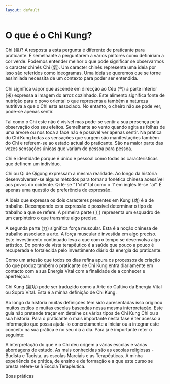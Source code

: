 ```yaml
---
layout: default
---
```

# O que é o Chi Kung?

Chi (氣)? A resposta a esta pergunta é diferente de praticante para praticante. É semelhante a perguntarem a vários pintores como definiriam a cor verde. Podemos entender melhor o que pode significar se observarmos o caracter chinês Chi (氣). Um caracter chinês representa uma ideia por isso são referidos como ideogramas. Uma ideia se queremos que se torne assimilada necessita de um contexto para poder ser entendida. 

Chi significa vapor que ascende em direcção ao Céu (气) a parte interior (米) expressa a imagem do arroz cozinhado. Este alimento significa fonte de nutrição para o povo oriental o que representa a também a natureza nutritiva a que o Chi esta associado. No entanto, o cheiro não se pode ver, pode-se apenas sentir. 

Tal como o Chi este não é visível mas pode-se sentir a sua presença pela observação dos seu efeitos. Semelhante ao vento quando agita as folhas de uma árvore ou nos toca a face não é possível ver apenas sentir. Na prática do Chi Kung todas as sensações que surgem são manifestações também do Chi e referem-se ao estado actual do praticante. São na maior parte das vezes sensações únicas que variam de pessoa para pessoa. 

Chi é identidade porque é único e pessoal como todas as características que definem um indivíduo.

Chi ou Qi de Qigong expressam a mesma realidade. Ao longo da história desenvolveram-se alguns métodos para tornar a fonética chinesa acessível aos povos do ocidente. Qi lê-se “T’chi” tal como o ‘I’ em inglês lê-se “ai”. É apenas uma questão de preferência de expressão.

A ideia que expressa os dois caracteres presentes em Kung (功) é a de trabalho. Decompondo esta expressão é possível determinar o tipo de trabalho a que se refere. A primeira parte (工) representa um esquadro de um carpinteiro o que transmite algo preciso. 

A segunda parte (力) significa força muscular. Esta é a noção chinesa de trabalho associado a arte. A força muscular é investida em algo preciso. Este investimento continuado leva a que com o tempo se desenvolva algo artístico. Do ponto de vista terapêutico é a saúde que pouco a pouco é recuperada e fortalecida pelo investimento diário da energia do praticante. 

Como um artesão que todos os dias refina apura os processos de criação do que produz também o praticante de Chi Kung entra diariamente em contacto com a sua Energia Vital com a finalidade de a conhecer e aperfeiçoar.

Chi Kung (氣功) pode ser traduzido como a Arte do Cultivo da Energia Vital ou Sopro Vital. Esta é a minha definição de Chi Kung.

Ao longo da história muitas definições têm sido apresentadas isso originou muitos estilos e muitas escolas baseadas nessa mesma interpretação. Este guia não pretende traçar em detalhe os vários tipos de Chi Kung Chi ou a sua história. Para o praticante o mais importante nesta fase é ter acesso a informação que possa ajuda-lo concretamente a iniciar ou a integrar este conceito na sua prática e no seu dia a dia.
Para já é importante reter o seguinte:

A interpretação do que é o Chi deu origem a várias escolas e várias abordagens de estudo. As mais conhecidas são as escolas religiosas - Budista e Taoista, as escolas Marciais e as Terapêuticas. A minha experiência de prática, de ensino e de formação e a que este curso se presta refere-se à Escola Terapêutica.

Boas práticas